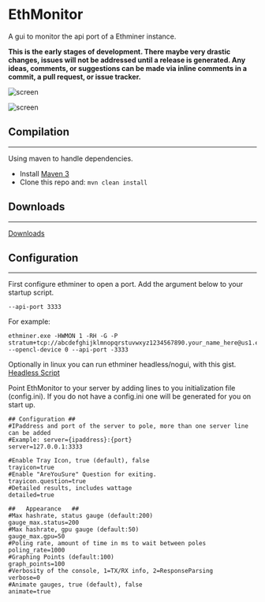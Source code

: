 # EthMonitor
A gui to monitor the api port of a Ethminer instance.

**This is the early stages of development. There maybe very drastic changes, issues will not be addressed until a release is generated. Any ideas, comments, or suggestions can be made via inline comments in a commit, a pull request, or issue tracker.**

![screen](https://i.imgur.com/8iFAzj5.png)


![screen](https://i.imgur.com/eayAFX6.png)

## Compilation
*****

Using maven to handle dependencies.

* Install [Maven 3](http://maven.apache.org/download.html)
* Clone this repo and: `mvn clean install`

## Downloads
*****
[Downloads](https://github.com/deathmarine/EthMonitor/releases)

## Configuration
*****
First configure ethminer to open a port. Add the argument below to your startup script.
```
--api-port 3333
```
For example:
```
ethminer.exe -HWMON 1 -RH -G -P stratum+tcp://abcdefghijklmnopqrstuvwxyz1234567890.your_name_here@us1.ethermine.org:4444 --opencl-device 0 --api-port -3333
```
Optionally in linux you can run ethminer headless/nogui, with this gist.
[Headless Script](https://gist.github.com/deathmarine/f29f541318247b9066a00194da08ad2f)


Point EthMonitor to your server by adding lines to you initialization file (config.ini).
If you do not have a config.ini one will be generated for you on start up.
```
## Configuration ##
#IPaddress and port of the server to pole, more than one server line can be added
#Example: server={ipaddress}:{port}
server=127.0.0.1:3333

#Enable Tray Icon, true (default), false
trayicon=true
#Enable "AreYouSure" Question for exiting.
trayicon.question=true
#Detailed results, includes wattage
detailed=true

##   Appearance   ##
#Max hashrate, status gauge (default:200)
gauge_max.status=200
#Max hashrate, gpu gauge (default:50)
gauge_max.gpu=50
#Poling rate, amount of time in ms to wait between poles
poling_rate=1000
#Graphing Points (default:100)
graph_points=100
#Verbosity of the console, 1=TX/RX info, 2=ResponseParsing
verbose=0
#Animate gauges, true (default), false
animate=true

```



